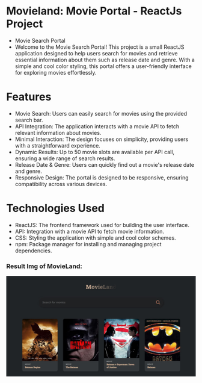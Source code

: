 # Movieland: Movie Portal - ReactJs Project

- Movie Search Portal
- Welcome to the Movie Search Portal! This project is a small ReactJS application designed to help users search for movies and retrieve essential information about them such as release date and genre. With a simple and cool color styling, this portal offers a user-friendly interface for exploring movies effortlessly.

# Features

- Movie Search: Users can easily search for movies using the provided search bar.
- API Integration: The application interacts with a movie API to fetch relevant information about movies.
- Minimal Interaction: The design focuses on simplicity, providing users with a straightforward experience.
- Dynamic Results: Up to 50 movie slots are available per API call, ensuring a wide range of search results.
- Release Date & Genre: Users can quickly find out a movie's release date and genre.
- Responsive Design: The portal is designed to be responsive, ensuring compatibility across various devices.

# Technologies Used

- ReactJS: The frontend framework used for building the user interface.
- API: Integration with a movie API to fetch movie information.
- CSS: Styling the application with simple and cool color schemes.
- npm: Package manager for installing and managing project dependencies.

### Result Img of MovieLand:

![Result_img_Movieland](reactjs-movieland.jpg)
